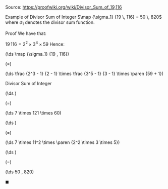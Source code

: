 # 

Source: https://proofwiki.org/wiki/Divisor_Sum_of_19,116

Example of Divisor Sum of Integer
$\map {\sigma_1} {19 \, 116} = 50 \, 820$
where $\sigma_1$ denotes the divisor sum function.


Proof
We have that:

$19 \, 116 = 2^2 \times 3^4 \times 59$
Hence:














\(\ds \map {\sigma_1} {19 \, 116}\)

\(=\)







\(\ds \frac {2^3 - 1} {2 - 1} \times \frac {3^5 - 1} {3 - 1} \times \paren {59 + 1}\)





Divisor Sum of Integer














\(\ds \)

\(=\)







\(\ds 7 \times 121 \times 60\)




















\(\ds \)

\(=\)







\(\ds 7 \times 11^2 \times \paren {2^2 \times 3 \times 5}\)




















\(\ds \)

\(=\)







\(\ds 50 \, 820\)









$\blacksquare$





